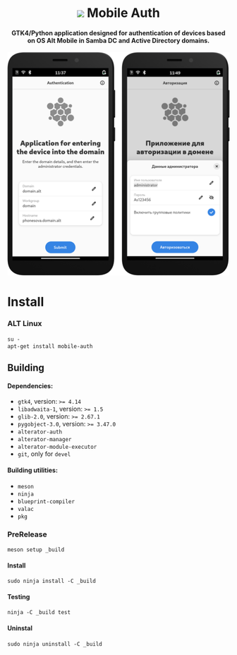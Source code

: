 <div align="center">
<h1>
    <img
      src="data/icons/hicolor/scalable/apps/io.github.SokolovValy.MobileAuth.svg"
      height="64"
    />
    Mobile Auth
  </h1>
</div>
<div align="center"><h4>GTK4/Python application designed for authentication of devices based on OS Alt Mobile  in Samba DC and Active Directory domains.</h4></div>

<div align="center">
  <img src="data/images/mobile-auth-preview.png" alt="Preview"/>
</div>

# Install
### ALT Linux
```shell
su -
apt-get install mobile-auth
```

## Building

#### Dependencies:

* `gtk4`, version: `>= 4.14`
* `libadwaita-1`, version: `>= 1.5`
* `glib-2.0`, version: `>= 2.67.1`
* `pygobject-3.0`, version: `>= 3.47.0`
* `alterator-auth`
* `alterator-manager`
* `alterator-module-executor`
* `git`, only for `devel`

#### Building utilities:

* `meson`
* `ninja`
* `blueprint-compiler`
* `valac`
* `pkg`

### PreRelease

```shell
meson setup _build
```

#### Install
```shell
sudo ninja install -C _build
```

#### Testing
```shell
ninja -C _build test
```

#### Uninstal
```shell
sudo ninja uninstall -C _build
```